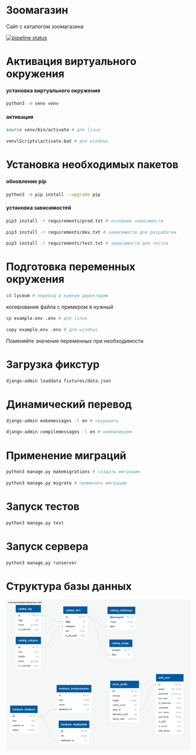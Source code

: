 # Зоомагазин

Сайт с каталогом зоомагазина

[![pipeline status](https://gitlab.crja72.ru/django/2024/spring/course/students/159819-treninasonya-course-1112/badges/main/pipeline.svg)](https://gitlab.crja72.ru/django/2024/spring/course/students/159819-treninasonya-course-1112/-/commits/main)

# Активация виртуального окружения

#### установка виртуального окружения

```bash 
python3 -m venv venv 
```

#### активация

```bash 
source venv/bin/activate # для linux
```

```bash 
venv\Scripts\activate.bat # для windows
```

# Установка необходимых пакетов

#### обновление pip

```bash
python3 -m pip install --upgrade pip
```

#### установка зависимостей

```bash
pip3 install -r requirements/prod.txt # основные зависимости
```

```bash
pip3 install -r requirements/dev.txt # зависимости для разработки
```

```bash
pip3 install -r requirements/test.txt # зависимости для тестов
```

# Подготовка переменных окружения

```bash
cd lyceum # перевод в нужную директорию
```

копирование файла с примером в нужный

```bash
cp example.env .env # для linux
```

```bash
copy example.env .env # для windows
```

Поменяйте значения переменных при необходимости

# Загрузка фикстур

```bash
django-admin loaddata fixtures/data.json
```

# Динамический перевод

```bash
django-admin makemessages -l en # сохранить
```

```bash
django-admin compilemessages -l en # компилируем
```

# Применение миграций

```bash
python3 manage.py makemigrations # создать миграцию
```

```bash
python3 manage.py migrate # применить миграцию
```

# Запуск тестов

```bash
python3 manage.py test
```

# Запуск сервера

```bash
python3 manage.py runserver
```

# Структура базы данных

![alt text](ER.png)
